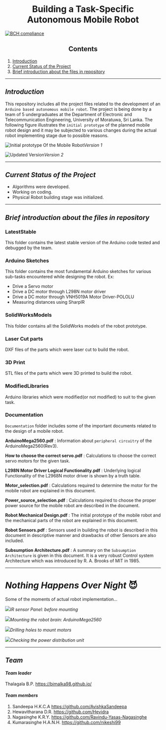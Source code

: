 <h1 align="center"> Building a Task-Specific Autonomous Mobile Robot  </h1>

[![BCH compliance](https://bettercodehub.com/edge/badge/bimalka98/Autonomous-Mobile-Robot?branch=master)](https://bettercodehub.com/)

<h2 align="center"> Contents </h2>

<!-- number.[Title](link)-->
1. [Introduction](#introduction)
2. [Current Status of the Project](#current-status-of-the-project)
3. [Brief introduction about the files in repository](#brief-introduction-about-the-files-in-repository)


---

## *Introduction*

This repository includes all the project files related to the development of an `Arduino based autonomous mobile robot`. The project is being done by a team of 5 undergraduates at the Department of Electronic and Telecommunication Engineering, University of Moratuwa, Sri Lanka. The following figure illustrates the `initial prototype` of the planned mobile robot design and it may be subjected to various changes during the actual robot implementing stage due to possible reasons.


![Initial prototype Of the Mobile Robot](https://github.com/bimalka98/Autonomous-Mobile-Robot/blob/master/Figures/robot.PNG)*Version 1*

![Updated Version](https://github.com/bimalka98/Autonomous-Mobile-Robot/blob/master/Figures/robotV2.JPG)*Version 2*

---

## *Current Status of the Project*

* Algorithms were developed.
* Working on coding.
* Physical Robot building stage was initialized.

---

## *Brief introduction about the files in repository*

### LatestStable
This folder contains the latest stable version of the Arduino code tested and debugged by the team.

### Arduino Sketches
This folder contains the most fundamental Arduino sketches for various sub-tasks encountered while designing the robot. Ex:
* Drive a Servo motor
* Drive a DC motor through L298N motor driver
* Drive a DC motor through VNH5019A Motor Driver-POLOLU
* Measuring distances using SharpIR

### SolidWorksModels
This folder contains all the SolidWorks models of the robot prototype.

### Laser Cut parts
DXF files of the parts which were laser cut to build the robot.

### 3D Print
STL files of the parts which were 3D printed to build the robot.

### ModifiedLibraries
Arduino libraries which were modified(or not modified) to suit to the given task.

### Documentation
`Documentation` folder includes some of the important documents related to the design of a mobile robot.

**ArduinoMega2560.pdf** : Information about `peripheral circuitry` of the ArduinoMega2560(Rev3).

**How to choose the correct servo.pdf** : Calculations to choose the correct servo motors for the given task.

**L298N Motor Driver Logical Functionality.pdf** : Underlying logical Functionality of the L2968N motor driver is shown by a truth table.

**Motor_selection.pdf** : Calculations required to determine the motor for the mobile robot are explained in this document.

**Power_source_selection.pdf** : Calculations required to choose the proper power source for the mobile robot are described in the document.

**Robot Mechanical Design.pdf** : The initial prototype of the mobile robot and the mechanical parts of the robot are explained in this document.

**Robot Sensors.pdf** : Sensors used in building the robot is described in this document in descriptive manner and drawbacks of other Sensors are also included.

**Subsumption Architecture.pdf** : A summary on the `Subsumption Architecture` is given in this document. It is a very robust  Control system Architecture which was introduced by R. A. Brooks of MIT in 1985.

---

# *Nothing Happens Over Night* 😈

Some of the moments of actual robot implementation...

![](https://github.com/bimalka98/Autonomous-Mobile-Robot/blob/master/Figures/1.jpg)*IR sensor Panel: before mounting*

![](https://github.com/bimalka98/Autonomous-Mobile-Robot/blob/master/Figures/2.jpg)*Mounting the robot brain: ArduinoMega2560*

![](https://github.com/bimalka98/Autonomous-Mobile-Robot/blob/master/Figures/3.jpg)*Drilling holes to mount motors*

![](https://github.com/bimalka98/Autonomous-Mobile-Robot/blob/master/Figures/4.jpg)*Checking the power distribution unit*

---

## *Team*

#### *Team leader*
Thalagala B.P. https://bimalka98.github.io/

#### *Team members*
1. Sandeepa H.K.C.A https://github.com/AvishkaSandeepa
2. Hewavitharana D.R. https://github.com/Hevidra
3. Nagasinghe K.R.Y. https://github.com/Ravindu-Yasas-Nagasinghe
4. Kumarasinghe H.A.N.H. https://github.com/nikeshi99
